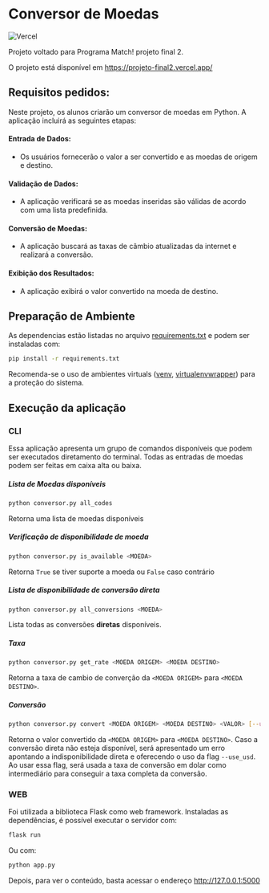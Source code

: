 # Conversor de Moedas

![Vercel](https://vercelbadge.vercel.app/api/ppnunes/projetofinal2-match)

Projeto voltado para Programa Match! projeto final 2.

O projeto está disponível em https://projeto-final2.vercel.app/

## Requisitos pedidos:

Neste projeto, os alunos criarão um conversor de moedas em Python. A aplicação incluirá
as seguintes etapas:

#### Entrada de Dados:
 - Os usuários fornecerão o valor a ser convertido e as moedas de origem e
destino.
#### Validação de Dados:
-  A aplicação verificará se as moedas inseridas são válidas de acordo com uma
lista predefinida.
#### Conversão de Moedas:
- A aplicação buscará as taxas de câmbio atualizadas da internet e realizará a
conversão.
#### Exibição dos Resultados:
- A aplicação exibirá o valor convertido na moeda de destino.

## Preparação de Ambiente

As dependencias estão listadas no arquivo [requirements.txt](requirements.txt)  e podem ser instaladas com:

```bash
pip install -r requirements.txt
```

Recomenda-se o uso de ambientes virtuals ([venv](https://docs.python.org/pt-br/3/library/venv.html), [virtualenvwrapper](https://virtualenvwrapper.readthedocs.io/en/latest/)) para a proteção do sistema.

## Execução da aplicação

### CLI

Essa aplicação apresenta um grupo de comandos disponíveis que podem ser executados diretamento do terminal. Todas as entradas de moedas podem ser feitas em caixa alta ou baixa.


##### *Lista de Moedas disponíveis*

```bash
python conversor.py all_codes
```
Retorna uma lista de moedas disponíveis

##### *Verificação de disponibilidade de moeda*

```bash
python conversor.py is_available <MOEDA>
```
Retorna `True` se tiver suporte a moeda ou `False` caso contrário

##### *Lista de disponibilidade de conversão direta*

```bash
python conversor.py all_conversions <MOEDA>
```
Lista todas as conversões **diretas** disponíveis. 

##### *Taxa*

```bash
python conversor.py get_rate <MOEDA ORIGEM> <MOEDA DESTINO>
```
Retorna a taxa de cambio de converção da `<MOEDA ORIGEM>` para `<MOEDA DESTINO>`.

##### *Conversão*

```bash
python conversor.py convert <MOEDA ORIGEM> <MOEDA DESTINO> <VALOR> [--use_usd,-u]
```
Retorna o valor convertido da `<MOEDA ORIGEM>` para `<MOEDA DESTINO>`. Caso a conversão direta não esteja disponível, será apresentado um erro apontando a indisponibilidade direta e oferecendo o uso da flag `--use_usd`. Ao usar essa flag, será usada a taxa de conversão em dolar como intermediário para conseguir a taxa completa da conversão.

### WEB

Foi utilizada a biblioteca Flask como web framework. Instaladas as dependências, é possível executar o servidor com:

```bash
flask run
```

Ou com:

```bash
python app.py
```

Depois, para ver o conteúdo, basta acessar o endereço http://127.0.0.1:5000